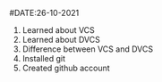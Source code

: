 #DATE:26-10-2021
 1. Learned about VCS
 2. Learned about DVCS
 3. Difference between VCS and DVCS
 4. Installed git
 5. Created github account
